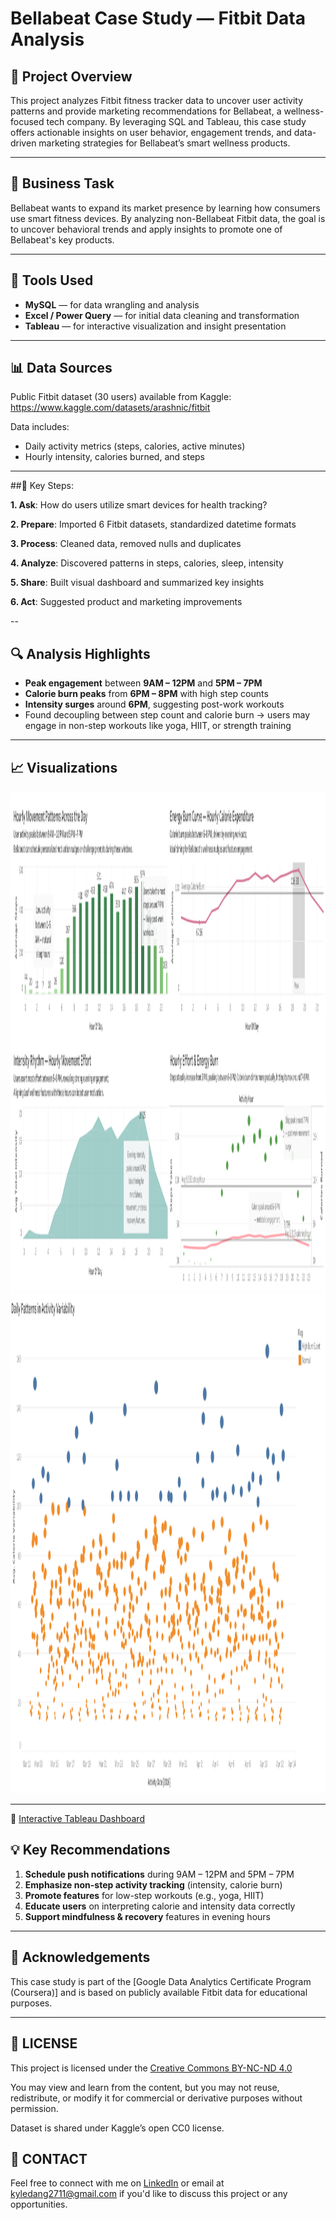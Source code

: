 # Bellabeat Case Study — Fitbit Data Analysis

## 📌 Project Overview

This project analyzes Fitbit fitness tracker data to uncover user activity patterns and provide marketing recommendations for Bellabeat, a wellness-focused tech company. By leveraging SQL and Tableau, this case study offers actionable insights on user behavior, engagement trends, and data-driven marketing strategies for Bellabeat’s smart wellness products.

---

## 🎯 Business Task

Bellabeat wants to expand its market presence by learning how consumers use smart fitness devices. By analyzing non-Bellabeat Fitbit data, the goal is to uncover behavioral trends and apply insights to promote one of Bellabeat's key products.

---

## 🔧 Tools Used

- **MySQL** — for data wrangling and analysis  
- **Excel / Power Query** — for initial data cleaning and transformation  
- **Tableau** — for interactive visualization and insight presentation  

---

## 📊 Data Sources

Public Fitbit dataset (30 users) available from Kaggle:  
https://www.kaggle.com/datasets/arashnic/fitbit

Data includes:
- Daily activity metrics (steps, calories, active minutes)
- Hourly intensity, calories burned, and steps

---
##🧪 Key Steps:

**1. Ask**: How do users utilize smart devices for health tracking?

**2. Prepare**: Imported 6 Fitbit datasets, standardized datetime formats

**3. Process**: Cleaned data, removed nulls and duplicates

**4. Analyze**: Discovered patterns in steps, calories, sleep, intensity

**5. Share**: Built visual dashboard and summarized key insights

**6. Act**: Suggested product and marketing improvements

--

## 🔍 Analysis Highlights

- **Peak engagement** between **9AM – 12PM** and **5PM – 7PM**
- **Calorie burn peaks** from **6PM – 8PM** with high step counts
- **Intensity surges** around **6PM**, suggesting post-work workouts
- Found decoupling between step count and calorie burn → users may engage in non-step workouts like yoga, HIIT, or strength training

---

## 📈 Visualizations

<img src="images/Visualizing Daily Activity Rhythms & Variability.png" width="1000" height="800"/>

<img src="images/Daily Patterns in Activity Variability.png" width="1000" height="800"/>

---

📌 [Interactive Tableau Dashboard](https://public.tableau.com/app/profile/sidney.dang/viz/DRAFT_17533268985020/VisualizingDailyActivityRhythmsVariability)

## 💡 Key Recommendations

1. **Schedule push notifications** during 9AM – 12PM and 5PM – 7PM
2. **Emphasize non-step activity tracking** (intensity, calorie burn)
3. **Promote features** for low-step workouts (e.g., yoga, HIIT)
4. **Educate users** on interpreting calorie and intensity data correctly
5. **Support mindfulness & recovery** features in evening hours

---

## 🤝 Acknowledgements

This case study is part of the [Google Data Analytics Certificate Program (Coursera)] and is based on publicly available Fitbit data for educational purposes.

---

## 📜 LICENSE

This project is licensed under the 
[Creative Commons BY-NC-ND 4.0](https://creativecommons.org/licenses/by-nc-nd/4.0/)

You may view and learn from the content, but you may not reuse, redistribute, or modify it for commercial or derivative purposes without permission.

Dataset is shared under Kaggle’s open CC0 license.


## 💬 CONTACT
Feel free to connect with me on [LinkedIn](https://linkedin.com/in/sidney-dang) or email at kyledang2711@gmail.com if you'd like to discuss this project or any opportunities.
